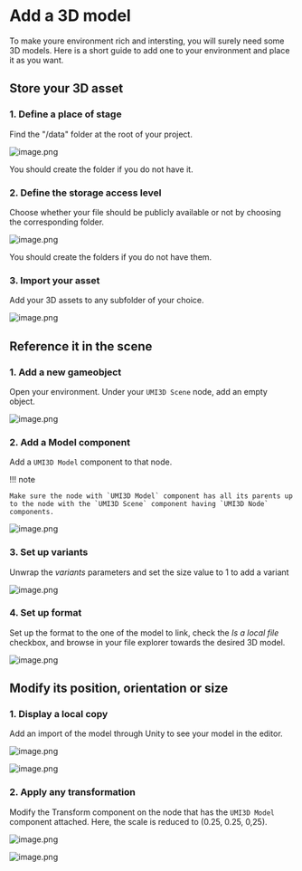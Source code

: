 # Add a 3D model

To make youre environment rich and intersting, you will surely need some 3D models. Here is a short guide to add one to your environment and place it as you want.

## Store your 3D asset

### 1. Define a place of stage

Find the "/data" folder at the root of your project.

![image.png](./img/add-3d-model-store.png)

You should create the folder if you do not have it.

### 2. Define the storage access level

Choose whether your file should be publicly available or not by choosing the corresponding folder.

![image.png](./img/add-3d-model-store-private.png)

You should create the folders if you do not have them.

### 3. Import your asset

Add your 3D assets to any subfolder of your choice.

![image.png](./img/add-3d-model-store-assets.png)

## Reference it in the scene

### 1. Add a new gameobject

Open your environment. Under your `UMI3D Scene` node, add an empty object.

![image.png](./img/add-3d-model-reference-gameobject.png)

### 2. Add a Model component

Add a `UMI3D Model` component to that node.

!!! note

    Make sure the node with `UMI3D Model` component has all its parents up to the node with the `UMI3D Scene` component having `UMI3D Node` components.

![image.png](./img/add-3d-model-reference-component.png)

### 3. Set up variants

Unwrap the _variants_ parameters and set the size value to 1 to add a variant

![image.png](./img/add-3d-model-reference-variant.png)

### 4. Set up format

Set up the format to the one of the model to link, check the _Is a local file_ checkbox, and browse in your file explorer towards the desired 3D model.

![image.png](./img/add-3d-model-reference-format.png)

## Modify its position, orientation or size

### 1. Display a local copy

Add an import of the model through Unity to see your model in the editor.

![image.png](./img/add-3d-model-modify-local-copy.png)

![image.png](./img/add-3d-model-modify-local-copy-screen.png)

### 2. Apply any transformation

Modify the Transform component on the node that has the `UMI3D Model` component attached. Here, the scale is reduced to (0.25, 0.25, 0,25).

![image.png](./img/add-3d-model-modify-transform.png)

![image.png](./img/add-3d-model-modify-transform-screen.png)
